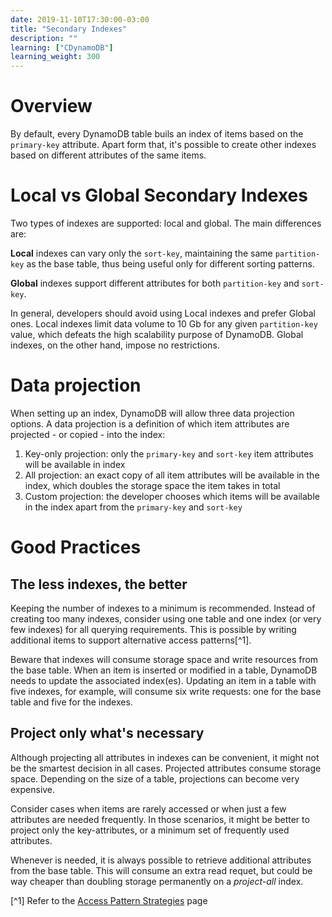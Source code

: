 ```yaml
---
date: 2019-11-10T17:30:00-03:00
title: "Secondary Indexes"
description: ""
learning: ["CDynamoDB"]
learning_weight: 300
---
```


# Overview

By default, every DynamoDB table buils an index of items based on the `primary-key` attribute. Apart form that, it's possible to create other indexes based on different attributes of the same items.


# Local vs Global Secondary Indexes

Two types of indexes are supported: local and global. The main differences are:

**Local** indexes can vary only the `sort-key`, maintaining the same `partition-key` as the base table, thus being useful only for different sorting patterns.

**Global** indexes support different attributes for both `partition-key` and `sort-key`.

In general, developers should avoid using Local indexes and prefer Global ones. Local indexes limit data volume to 10 Gb for any given `partition-key` value, which defeats the high scalability purpose of DynamoDB. Global indexes, on the other hand, impose no restrictions.


# Data projection

When setting up an index, DynamoDB will allow three data projection options. A data projection is a definition of which item attributes are projected - or copied - into the index:

1. Key-only projection: only the `primary-key` and `sort-key` item attributes will be available in index
2. All projection: an exact copy of all item attributes will be available in the index, which doubles the storage space the item takes in total
3. Custom projection: the developer chooses which items will be available in the index apart from the `primary-key` and `sort-key`


# Good Practices

## The less indexes, the better

Keeping the number of indexes to a minimum is recommended. Instead of creating too many indexes, consider using one table and one index (or very few indexes) for all querying requirements. This is possible by writing additional items to support alternative access patterns[^1].

Beware that indexes will consume storage space and write resources from the base table. When an item is inserted or modified in a table, DynamoDB needs to update the associated index(es). Updating an item in a table with five indexes, for example, will consume six write requests: one for the base table and five for the indexes.


## Project only what's necessary

Although projecting all attributes in indexes can be convenient, it might not be the smartest decision in all cases. Projected attributes consume storage space. Depending on the size of a table, projections can become very expensive.

Consider cases when items are rarely accessed or when just a few attributes are needed frequently. In those scenarios, it might be better to project only the key-attributes, or a minimum set of frequently used attributes.

Whenever is needed, it is always possible to retrieve additional attributes from the base table. This will consume an extra read requet, but could be way cheaper than doubling storage permanently on a _project-all_ index.


[^1] Refer to the [Access Pattern Strategies](/knowledge-base/dynamodb/access-pattern-strategies/) page
